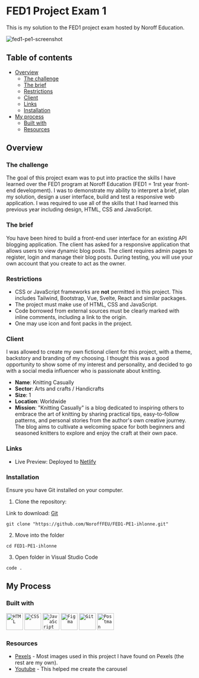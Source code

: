 # FED1 Project Exam 1

This is my solution to the FED1 project exam hosted by Noroff Education.

![fed1-pe1-screenshot](https://github.com/user-attachments/assets/10bc239b-544a-42a2-bf9f-9e87fb251c28)

## Table of contents

- [Overview](#overview)
  - [The challenge](#the-challenge)
  - [The brief](#the-brief)
  - [Restrictions](#restrictions)
  - [Client](#client)
  - [Links](#links)
  - [Installation](#installation)
- [My process](#my-process)
  - [Built with](#built-with)
  - [Resources](#resources)

## Overview

### The challenge

The goal of this project exam was to put into practice the skills I have learned over the FED1 program at Noroff Education (FED1 = 1rst year front-end development). I was to demonstrate my ability to interpret a brief, plan my solution, design a user interface, build and test a responsive web application. I was required to use all of the skills that I had learned this previous year including design, HTML, CSS and JavaScript.

### The brief

You have been hired to build a front-end user interface for an existing API blogging application. The client has asked for a responsive application that allows users to view dynamic blog posts. The client requires admin pages to register, login and manage their blog posts. During testing, you will use your own account that you create to act as the owner.

### Restrictions

- CSS or JavaScript frameworks are **not** permitted in this project. This includes Tailwind, Bootstrap, Vue, Svelte, React and similar packages.
- The project must make use of HTML, CSS and JavaScript.
- Code borrowed from external sources must be clearly marked with inline comments, including a link to the origin.
- One may use icon and font packs in the project.

### Client

I was allowed to create my own fictional client for this project, with a theme, backstory and branding of my choosing. I thought this was a good opportunity to show some of my interest and personality, and decided to go with a social media influencer who is passionate about knitting.

- **Name**: Knitting Casually
- **Sector**: Arts and crafts / Handicrafts
- **Size**: 1
- **Location**: Worldwide
- **Mission**: "Knitting Casually" is a blog dedicated to inspiring others to embrace the art of knitting by sharing practical tips, easy-to-follow patterns, and personal stories from the author's own creative journey. The blog aims to cultivate a welcoming space for both beginners and seasoned knitters to explore and enjoy the craft at their own pace.

### Links

- Live Preview: Deployed to [Netlify](https://fed1-pe1-ihlonne.netlify.app/)

### Installation

Ensure you have Git installed on your computer.

1. Clone the repository:

Link to download: [Git](https://git-scm.com/downloads)

```
git clone "https://github.com/NoroffFEU/FED1-PE1-ihlonne.git"
```

2. Move into the folder

```
cd FED1-PE1-ihlonne
```

3. Open folder in Visual Studio Code

```
code .
```

## My Process

### Built with

<code><img width="45" src="https://user-images.githubusercontent.com/25181517/192158954-f88b5814-d510-4564-b285-dff7d6400dad.png" alt="HTML" title="HTML"/></code>
<code><img width="45" src="https://user-images.githubusercontent.com/25181517/183898674-75a4a1b1-f960-4ea9-abcb-637170a00a75.png" alt="CSS" title="CSS"/></code>
<code><img width="45" src="https://user-images.githubusercontent.com/25181517/117447155-6a868a00-af3d-11eb-9cfe-245df15c9f3f.png" alt="JavaScript" title="JavaScript"/></code>
<code><img width="45" src="https://user-images.githubusercontent.com/25181517/189715289-df3ee512-6eca-463f-a0f4-c10d94a06b2f.png" alt="Figma" title="Figma"/></code>
<code><img width="45" src="https://user-images.githubusercontent.com/25181517/192108372-f71d70ac-7ae6-4c0d-8395-51d8870c2ef0.png" alt="Git" title="Git"/></code>
<code><img width="45" src="https://user-images.githubusercontent.com/25181517/192109061-e138ca71-337c-4019-8d42-4792fdaa7128.png" alt="Postman" title="Postman"/></code>

### Resources

- [Pexels](https://www.pexels.com/) - Most images used in this project I have found on Pexels (the rest are my own).
- [Youtube](https://www.youtube.com/watch?v=6QE8dXq9SOE&t=629s) - This helped me create the carousel
